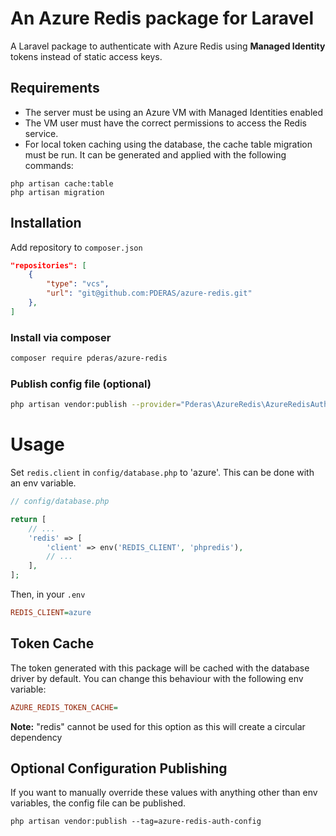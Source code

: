 # An Azure Redis package for Laravel

A Laravel package to authenticate with Azure Redis using **Managed Identity** tokens instead of static access keys.

## Requirements
- The server must be using an Azure VM with Managed Identities enabled
- The VM user must have the correct permissions to access the Redis service.
- For local token caching using the database, the cache table migration must be run. It can be generated and applied with the following commands:
```
php artisan cache:table
php artisan migration
```

## Installation
Add repository to `composer.json`
```json
"repositories": [
    {
        "type": "vcs",
        "url": "git@github.com:PDERAS/azure-redis.git"
    },
]
```

### Install via composer 
```sh
composer require pderas/azure-redis
```

### Publish config file (optional)
```sh
php artisan vendor:publish --provider="Pderas\AzureRedis\AzureRedisAuthServiceProvider"
```

# Usage
Set `redis.client` in `config/database.php` to 'azure'. This can be done with an env variable.
```php
// config/database.php

return [
    // ...
    'redis' => [
        'client' => env('REDIS_CLIENT', 'phpredis'),
        // ...
    ],
];
```
Then, in your `.env`
```ini
REDIS_CLIENT=azure
```

## Token Cache
The token generated with this package will be cached with the database driver by default. You can change this behaviour with the following env variable:
```ini
AZURE_REDIS_TOKEN_CACHE=
```
**Note:** "redis" cannot be used for this option as this will create a circular dependency


## Optional Configuration Publishing
If you want to manually override these values with anything other than env variables, the config file can be published.
```
php artisan vendor:publish --tag=azure-redis-auth-config
```